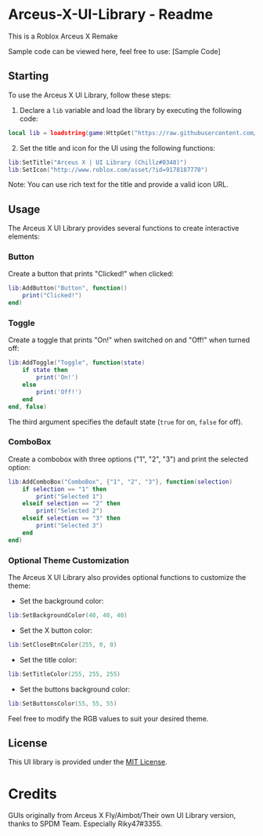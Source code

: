 # Arceus-X-UI-Library - Readme

This is a Roblox Arceus X Remake

Sample code can be viewed here, feel free to use:
[Sample Code]

## Starting

To use the Arceus X UI Library, follow these steps:

1. Declare a `lib` variable and load the library by executing the following code:

```lua
local lib = loadstring(game:HttpGet("https://raw.githubusercontent.com/AZYsGithub/Arceus-X-UI-Library/main/source.lua"))()
```

2. Set the title and icon for the UI using the following functions:

```lua
lib:SetTitle("Arceus X | UI Library (Chillz#0348)")
lib:SetIcon("http://www.roblox.com/asset/?id=9178187770")
```

Note: You can use rich text for the title and provide a valid icon URL.

## Usage

The Arceus X UI Library provides several functions to create interactive elements:

### Button

Create a button that prints "Clicked!" when clicked:

```lua
lib:AddButton("Button", function()
    print("Clicked!")
end)
```

### Toggle

Create a toggle that prints "On!" when switched on and "Off!" when turned off:

```lua
lib:AddToggle("Toggle", function(state)
    if state then
        print('On!')
    else
        print('Off!')
    end
end, false)
```

The third argument specifies the default state (`true` for on, `false` for off).

### ComboBox

Create a combobox with three options ("1", "2", "3") and print the selected option:

```lua
lib:AddComboBox("ComboBox", {"1", "2", "3"}, function(selection)
    if selection == "1" then
        print("Selected 1")
    elseif selection == "2" then
        print("Selected 2")
    elseif selection == "3" then
        print("Selected 3")
    end
end)
```

### Optional Theme Customization

The Arceus X UI Library also provides optional functions to customize the theme:

- Set the background color:

```lua
lib:SetBackgroundColor(40, 40, 40)
```

- Set the X button color:

```lua
lib:SetCloseBtnColor(255, 0, 0)
```

- Set the title color:

```lua
lib:SetTitleColor(255, 255, 255)
```

- Set the buttons background color:

```lua
lib:SetButtonsColor(55, 55, 55)
```

Feel free to modify the RGB values to suit your desired theme.

## License

This UI library is provided under the [MIT License](LICENSE).

# Credits

GUIs originally from Arceus X Fly/Aimbot/Their own UI Library version, thanks to SPDM Team. Especially Riky47#3355.
